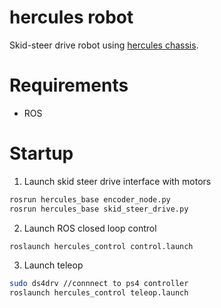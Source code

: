 # hercules robot 

Skid-steer drive robot using [hercules chassis](https://www.seeedstudio.com/Skeleton-Bot-4WD-Hercules-Mobile-Robotic-Platform-p-1504.html). 

# Requirements

* ROS 

# Startup

1. Launch skid steer drive interface with motors
```bash
rosrun hercules_base encoder_node.py
rosrun hercules_base skid_steer_drive.py
```

2. Launch ROS closed loop control
```bash
roslaunch hercules_control control.launch
```

3. Launch teleop
```bash
sudo ds4drv //connnect to ps4 controller
roslaunch hercules_control teleop.launch
```
